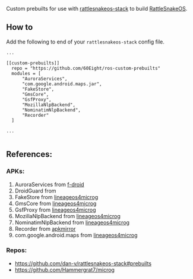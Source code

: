 Custom prebuilts for use with [rattlesnakeos-stack](https://github.com/dan-v/rattlesnakeos-stack) to build [RattleSnakeOS](https://github.com/RattlesnakeOS).

## How to
Add the following to end of your `rattlesnakeos-stack` config file.
```
...

[[custom-prebuilts]]
  repo = "https://github.com/60Eight/ros-custom-prebuilts"
  modules = [
      "AuroraServices",
      "com.google.android.maps.jar",
      "FakeStore",
      "GmsCore",
      "GsfProxy",
      "MozillaNlpBackend",
      "NominatimNlpBackend",
      "Recorder"
  ]

...
  
```

## References:
### APKs:
1. AuroraServices from [f-droid](https://f-droid.org/en/packages/com.aurora.services/)
2. DroidGuard from 
3. FakeStore from [lineageos4microg](https://github.com/lineageos4microg/android_prebuilts_prebuiltapks/tree/master/FakeStore)
4. GmsCore from [lineageos4microg](https://github.com/lineageos4microg/android_prebuilts_prebuiltapks/tree/master/GmsCore)
5. GsfProxy from [lineageos4microg](https://github.com/lineageos4microg/android_prebuilts_prebuiltapks/tree/master/GsfProxy)
6. MozillaNlpBackend from [lineageos4microg](https://github.com/lineageos4microg/android_prebuilts_prebuiltapks/tree/master/MozillaNlpBackend)
7. NominatimNlpBackend from [lineageos4microg](https://github.com/lineageos4microg/android_prebuilts_prebuiltapks/tree/master/NominatimNlpBackend)
8. Recorder from [apkmirror](https://www.apkmirror.com/wp-content/themes/APKMirror/download.php?id=663426)
9. com.google.android.maps from [lineageos4microg](https://github.com/lineageos4microg/android_prebuilts_prebuiltapks/tree/master/com.google.android.maps)
### Repos:
* https://github.com/dan-v/rattlesnakeos-stack#prebuilts
* https://github.com/Hammergrat7/microg
